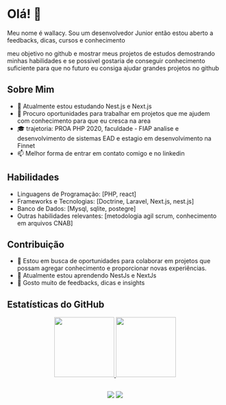 # Olá! 👋

Meu nome é wallacy. Sou um desenvolvedor Junior então estou aberto a feedbacks, dicas, cursos e conhecimento 

meu objetivo no github e mostrar meus projetos de estudos demostrando minhas habilidades e se possivel gostaria de conseguir conhecimento suficiente para que no futuro eu consiga ajudar grandes projetos no github

## Sobre Mim

- 🌱 Atualmente estou estudando Nest.js e Next.js
- 💼 Procuro oportunidades para trabalhar em projetos que me ajudem com conhecimento para que eu cresca na area
- 🎓 trajetoria: PROA PHP 2020, faculdade - FIAP analise e desenvolvimento de sistemas EAD e estagio em desenvolvimento na Finnet
- 📫 Melhor forma de entrar em contato comigo e no linkedin

## Habilidades

- Linguagens de Programação: [PHP, react]
- Frameworks e Tecnologias: [Doctrine, Laravel, Next.js, nest.js]
- Banco de Dados: [Mysql, sqlite, postegre]
- Outras habilidades relevantes: [metodologia agil scrum, conhecimento em arquivos CNAB]

## Contribuição

- 🔭 Estou em busca de oportunidades para colaborar em projetos que possam agregar conhecimento e proporcionar novas experiências.
- 🌱 Atualmente estou aprendendo NestJs e NextJs
- 💬 Gosto muito de feedbacks, dicas e insights 

## Estatísticas do GitHub

<div align="center">
  <a href="https://github.com/wallacy-1">
  <img height="140em" src="https://github-readme-stats.vercel.app/api?username=wallacy-1&show_icons=true&theme=dracula&include_all_commits=true&count_private=true"/>
  <img height="140em" src="https://github-readme-stats.vercel.app/api/top-langs/?username=wallacy-1&layout=compact&langs_count=7&theme=dracula"/>
</div>
  
##
  
<div style="display: inline_block" align="center">
   <a href="https://www.linkedin.com/in/wallacy-dos-santos-silva/" target="_blank"><img src="https://img.shields.io/badge/-LinkedIn-%230077B5?style=for-the-badge&logo=linkedin&logoColor=white" target="_blank"></a> 
   <a href = "mailto:wwallacy@live.com"><img src="https://img.shields.io/badge/-Gmail-%23333?style=for-the-badge&logo=gmail&logoColor=white" target="_blank"></a> 
  </div>
